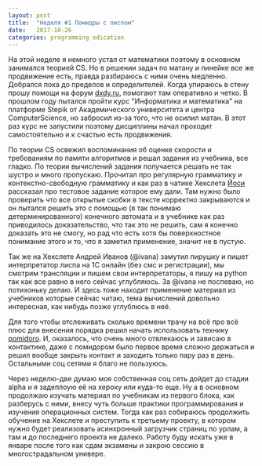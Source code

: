 ```yaml
---
layout: post
title:  "Неделя #1 Помидры с лиспом"
date:   2017-10-26
categories: programming edication
---
```

На этой неделе я немного устал от математики поэтому в основном занимался теорией CS. Но в решении задач по матану и линейке все же продвижение есть, правда разбираюсь с ними очень медленно. Добрался пока до пределов и определителей. Когда упираюсь в  стену прошу помощи на форум [dxdy.ru](dxdy.ru), помогают там оперативно и четко. В прошлом году пытался пройти курс "Информатика и математика" на платформе Stepik от Академического университета и центра ComputerScience, но забросил из-за того, что не осилил матан. В этот раз курс не запустили поэтому дисциплины начал проходит самостоятельно и к счастью есть продвижения. 

По теории CS освежил воспоминания об оценке скорости и требованиям по памяти алгоритмов и решал задания из учебника, все гладко. По теории вычислений задания получается решать не так шустро и много пропускаю. Прочитал про регулярную грамматику и контекстно-свободную грамматику и как раз в чатике Хекслета [Йоси](https://joisadler.me/) рассказал про тестовое задание которое ему дали. Там нужно было проверить что все открытые скобки в тексте корректно закрываются и он пытался решить это с помощью (я так понимаю детерминированного) конечного автомата и в учебнике как раз приводилось доказательство, что так это не решить, сам я конечно доказать это не смогу, но рад что есть хотя бы поверхностное понимание этого и то, что я заметил применение, значит не в пустую.

Так же на Хекслете Андрей Иванов (@ivana) замутил пирушку и пишет интерпретатор лиспа на 1С онлайн (без смс и регистрации), мы смотрим трансляции и пишем свои интерпретаторы, я пишу на python так как все равно в него сейчас углубляюсь. За @ivana не поспеваю, но потихоньку делаю. И здесь тоже находит применение материал из учебников которые сейчас читаю, тема вычислений довольно интересная, как нибудь позже углублюсь в неё.

Для того чтобы отслеживать сколько времени трачу на всё про всё плюс для внесения порядка решил начать использовать технику [pomidoro](https://ru.wikipedia.org/wiki/%D0%9F%D0%BE%D0%BC%D0%B8%D0%B4%D0%BE%D1%80_(%D0%BC%D0%B5%D1%82%D0%BE%D0%B4)). И, оказалось, что очень много отвлекаюсь и зависаю в контактике, даже с помидором было первое время сложно держаться и решил вообще закрыть контакт и заходить только пару раз в день. Остальными соц сетями я благо не пользуюсь.

Через неделю-две думаю моя собственная соц сеть дойдет до стадии alpha и я задеплоую её на хероку или куда-то еще. Ну а в основном продолжаю изучать материал по учебникам из первого блока, как разберусь с ними, внесу чуть больше практики программирования и изучения операционных систем. Тогда как раз собираюсь продолжить обучение на Хекслете и преступить к третьему проекту, в котором нужно будет реализовать асинхронный загрузчик страниц по урлам, а там и до последнего проекта не далеко. Работу буду искать уже в январе после того как сдам экзамены и закрою сессию в многострадальном универе.
